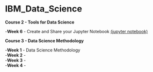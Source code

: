# IBM_Data_Science

**Course 2 - Tools for Data Science**

  -**Week 6** - Create and Share your Jupyter Notebook [(jupyter notebook)](https://github.com/matsumotomarlon/IBM_Data_Science/blob/main/Jupyter_Notebook.ipynb)</br>

**Course 3 - Data Science Methodology**

  -**Week 1** - Data Science Methodology</br>
  -**Week 2** - </br>
  -**Week 3** - </br>
  -**Week 4** - </br>
